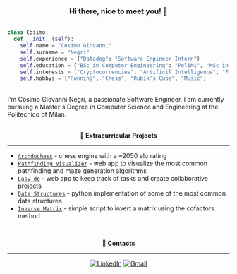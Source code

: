 <h3 align="center"> <b>Hi there, nice to meet you! 👋</b> </h3>

---

```python
class Cosimo:
  def __init__(self):
    self.name = "Cosimo Giovanni"
    self.surname = "Negri"
    self.experience = {"Datadog": "Software Engineer Intern"}
    self.education = {"BSc in Computer Engineering": "PoliMi", "MSc in Computer Science and Engineering": "PoliMi"}
    self.interests = ["Cryptocurrencies", "Artificil Intelligence", "Finance"]
    self.hobbys = ["Running", "Chess", "Rubik's Cube", "Music"]
```

<br />
I'm Cosimo Giovanni Negri, a passionate Software Engineer. I am currently pursuing a Master's Degree in Computer Science and Engineering at the Politecnico of Milan.

<br />
<br />
<p align="center"> <b>🔨 Extracurricular Projects</b> </p>

---

- [`Archduchess`](https://github.com/cosimonegri/Archduchess) - chess engine with a ~2050 elo rating
- [`Pathfinding Visualizer`](https://github.com/cosimonegri/pathfinding-visualizer) - web app to visualize the most common pathfinding and maze generation algorithms
- [`Easy.do`](https://github.com/cosimonegri/easy-do) - web app to keep track of tasks and create collaborative projects
- [`Data Structures`](https://github.com/cosimonegri/data-structures) - python implementation of some of the most common data structures
- [`Inverse Matrix`](https://github.com/cosimonegri/inverse-matrix) - simple script to invert a matrix using the cofactors method

<br />
<p align="center"> <b>📢 Contacts</b> </p>

---

<div align=center>

[![LinkedIn](https://img.shields.io/badge/linkedin-%230077B5.svg?style=for-the-badge&logo=linkedin&logoColor=white)](https://www.linkedin.com/in/cosimogiovanninegri)
[![Gmail](https://img.shields.io/badge/Gmail-D14836?style=for-the-badge&logo=gmail&logoColor=white)](mailto:cosimogiovanninegri@gmail.com)

<div>

